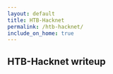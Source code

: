 ```yaml
---
layout: default
title: HTB-Hacknet
permalink: /htb-hacknet/
include_on_home: true
---
```


## HTB-Hacknet writeup
